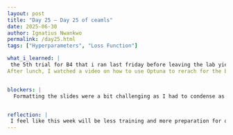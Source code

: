 ```yaml
---
layout: post
title: "Day 25 – Day 25 of ceamls"
date: 2025-06-30
author: Ignatius Nwankwo
permalink: /day25.html
tags: ["Hyperparameters", "Loss Function"]

what_i_learned: |
 the 5th trial for B4 that i ran last friday before leaving the lab yielded amazing results. The confusion matrix was [[788 330] [365 608]]. I reviewed two videos from last weeks submissions, and noted the similarities and differences in our metholodology and blockers. I also found drawing in between work tasks to very stress-relieving. 
After lunch, I watched a video on how to use Optuna to rerach for the best hyperparameters for my model, as well as discussed with my teammates how we will be recording our demos. We spent the last few hours working on our slides and adding the necessary information.


blockers: |
  Formatting the slides were a bit challenging as I had to condense as much information as possible within a few slides.


reflection: |
 I feel like this week will be less training and more preparation for our presentation, however, I sent a notebook to a lab partner who will he running it on his GPU, which should be much faster. I hope that it will be done before our presentation, though that may be unlikely. During the process of making the slides, I had to reference back to past slides detailing accomplishments and challenges and it reminded me just how much work I put on over the past several weeks and how far I've come in this research, which made me proud of myself. I'm now more excited to present on Thursday.
---
```

